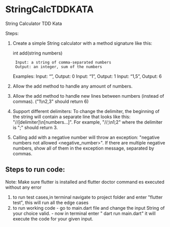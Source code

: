 # StringCalcTDDKATA
String Calculator TDD Kata



Steps:

1. Create a simple String calculator with a method signature like this:

    int add(string numbers)

        Input: a string of comma-separated numbers
        Output: an integer, sum of the numbers

    Examples:
        Input: “”, Output: 0
        Input: “1”, Output: 1
        Input: “1,5”, Output: 6

2.  Allow the add method to handle any amount of numbers.

3.  Allow the add method to handle new lines between numbers (instead of commas). ("1\n2,3" should return 6)

4.  Support different delimiters:
        To change the delimiter, the beginning of the string will contain a separate line that looks like this: "//[delimiter]\n[numbers…]". For example, "//;\n1;2" where the delimiter is ";" should return 3.

5.  Calling add with a negative number will throw an exception: "negative numbers not allowed <negative_number>".
        If there are multiple negative numbers, show all of them in the exception message, separated by commas.




## Steps to run code:
Note: Make sure flutter is installed and flutter doctor  command es executed without any error

1. to run test cases,in terminal navigate to project  folder and enter "flutter test", this will run all the edge cases
2. to run working code
          - go to main.dart file and change the input String of your choice valid.
          - now in terminal enter " dart run main.dart" it will execute the code for your given input.
